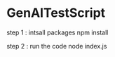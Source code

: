 # GenAITestScript

step 1 : intsall packages 
         npm install 

step 2 :  run the code 
        node index.js